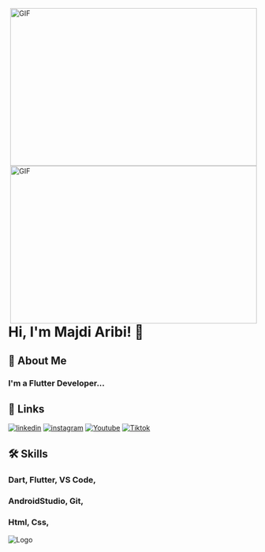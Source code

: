

<img align="right" alt="GIF" src="https://media.giphy.com/media/hpF9R9M1PHN5e5liSx/giphy.gif?raw=true" width="500" height="320" />
<img align="right" alt="GIF" src="https://media.giphy.com/media/hpF9R9M1PHN5e5liSx/giphy.gif?raw=true" width="500" height="320" />


# Hi, I'm Majdi Aribi! 👋


## 🚀 About Me
### I'm a Flutter Developer...



## 🔗 Links

[![linkedin](https://img.shields.io/badge/linkedin-0A66C2?style=for-the-badge&logo=linkedin&logoColor=white)](https://www.linkedin.com/in/aribimajdi/)
[![instagram](https://img.shields.io/badge/Instagram-1DA1F2?style=for-the-badge&logo=instagram&logoColor=white&color=black)](https://www.instagram.com/majdi.developer/)
[![Youtube](https://img.shields.io/badge/Youtube-1DA1F2?style=for-the-badge&logo=youtube&logoColor=white&color=red)](https://www.youtube.com/channel/UCuX1Dc5Bz3rrER49IZk8-Cg)
[![Tiktok](https://img.shields.io/badge/Tiktok-1DA1F2?style=for-the-badge&logo=tiktok&logoColor=white&color=black)](https://www.tiktok.com/@majdiaribi?lang=fr)



## 🛠 Skills
### Dart, Flutter, VS Code, 
### AndroidStudio, Git, 
### Html, Css, 

![Logo](https://media.giphy.com/media/du3J3cXyzhj75IOgvA/giphy.gif)









